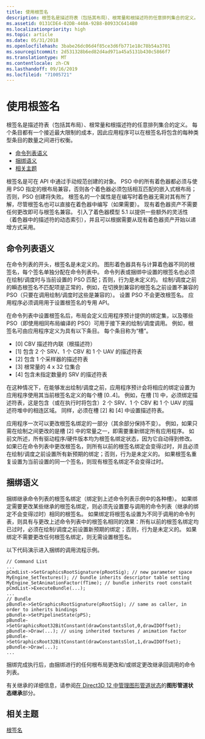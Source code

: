 ```yaml
---
title: 使用根签名
description: 根签名是描述符表（包括其布局）、根常量和根描述符的任意排列集合的定义。
ms.assetid: 0131CDE4-02DB-440A-92B8-B0933C6414B0
ms.localizationpriority: high
ms.topic: article
ms.date: 05/31/2018
ms.openlocfilehash: 3babe26dc06d4f85ce3d6fb771e18c78b54a3701
ms.sourcegitcommit: 2d531328b6ed82d4ad971a45a5131b430c5866f7
ms.translationtype: MT
ms.contentlocale: zh-CN
ms.lasthandoff: 09/16/2019
ms.locfileid: "71005721"
---
```

# <a name="using-a-root-signature"></a>使用根签名

根签名是描述符表（包括其布局）、根常量和根描述符的任意排列集合的定义。 每个条目都有一个接近最大限制的成本，因此应用程序可以在根签名将包含的每种类型条目的数量之间进行权衡。

-   [命令列表语义](#command-list-semantic)
-   [捆绑语义](#bundle-semantics)
-   [相关主题](#related-topics)

根签名是可在 API 中通过手动规范创建的对象。 PSO 中的所有着色器都必须与使用 PSO 指定的根布局兼容，否则各个着色器必须包括相互匹配的嵌入式根布局；否则，PSO 创建将失败。 根签名的一个属性是在编写时着色器无需对其有所了解，尽管根签名也可以直接在着色器中编写（如果需要）。 现有着色器资产不需要任何更改即可与根签名兼容。 引入了着色器模型 5.1 以提供一些额外的灵活性（着色器中的描述符的动态索引），并且可以根据需要从现有着色器资产开始以递增方式采用。

## <a name="command-list-semantic"></a>命令列表语义

在命令列表的开头，根签名是未定义的。 图形着色器具有与计算着色器不同的根签名，每个签名单独分配在命令列表中。 命令列表或捆绑中设置的根签名也必须在绘制/调度时与当前设置的 PSO 匹配；否则，行为是未定义的。 绘制/调度之前的瞬态根签名不匹配项是正常的，例如，在切换到兼容的根签名之前设置不兼容的 PSO（只要在调用绘制/调度时这些是兼容的）。 设置 PSO 不会更改根签名。 应用程序必须调用用于设置根签名的专用 API。

在命令列表中设置根签名后，布局会定义应用程序预计提供的绑定集，以及哪些 PSO（即使用相同布局编译的 PSO）可用于接下来的绘制/调度调用。 例如，根签名可由应用程序定义为具有以下条目。 每个条目称为“槽”。

-   \[0\] CBV 描述符内联（根描述符）
-   \[1\] 包含 2 个 SRV、1 个 CBV 和 1 个 UAV 的描述符表
-   \[2\] 包含 1 个采样器的描述符表
-   \[3\] 根常量的 4 x 32 位集合
-   \[4\] 包含未指定数量的 SRV 的描述符表

在这种情况下，在能够发出绘制/调度之前，应用程序预计会将相应的绑定设置为应用程序使用其当前根签名定义的每个槽 \[0..4\]。 例如，在槽 \[1\] 中，必须绑定描述符表，这是包含（或在执行时将包含）2 个 SRV、1 个 CBV 和 1 个 UAV 的描述符堆中的相连区域。 同样，必须在槽 \[2\] 和 \[4\] 中设置描述符表。

应用程序一次可以更改根签名绑定的一部分（其余部分保持不变）。 例如，如果只需在绘制之间更改的是槽 \[2\] 中的常量之一，即需要重新绑定所有应用程序。 如前文所述，所有驱动程序/硬件版本均为根签名绑定状态，因为它自动得到修改。 如果已在命令列表中更改根签名，则所有以前的根签名绑定会变得过时，并且必须在绘制/调度之前设置所有新预期的绑定；否则，行为是未定义的。 如果根签名重复设置为当前设置的同一个签名，则现有根签名绑定不会变得过时。

## <a name="bundle-semantics"></a>捆绑语义

捆绑继承命令列表的根签名绑定（绑定到上述命令列表示例中的各种槽）。 如果绑定需要更改某些继承的根签名绑定，则必须先设置要与调用的命令列表（继承的绑定不会变得过时）相同的根签名。 如果绑定将根签名设置为不同于调用的命令列表，则具有与更改上述命令列表中的根签名相同的效果：所有以前的根签名绑定均已过时，必须在绘制/调度之前设置新预期的绑定；否则，行为是未定义的。 如果绑定不需要更改任何根签名绑定，则无需设置根签名。

以下代码演示进入捆绑的调用流程示例。

``` syntax
// Command List
...
pCmdList->SetGraphicsRootSignature(pRootSig); // new parameter space
MyEngine_SetTextures(); // bundle inherits descriptor table setting
MyEngine_SetAnimationFactor(fTime); // bundle inherits root constant
pCmdList->ExecuteBundle(...);
...
// Bundle
pBundle->SetGraphicsRootSignature(pRootSig); // same as caller, in order to inherits bindings
pBundle->SetPipelineState(pPS); 
pBundle->SetGraphicsRoot32BitConstant(drawConstantsSlot,0,drawIDOffset);
pBundle->Draw(...); // using inherited textures / animation factor
pBundle->SetGraphicsRoot32BitConstant(drawConstantsSlot,1,drawIDOffset);
pBundle->Draw(...);
...
```

捆绑完成执行后，由捆绑进行的任何根布局更改和/或绑定更改继承回调用的命令列表。

有关继承的详细信息，请参阅[在 Direct3D 12 中管理图形管道状态](managing-graphics-pipeline-state-in-direct3d-12.md)的**图形管道状态继承**部分。

## <a name="related-topics"></a>相关主题

<dl> <dt>

[根签名](root-signatures.md)
</dt> </dl>

 

 




